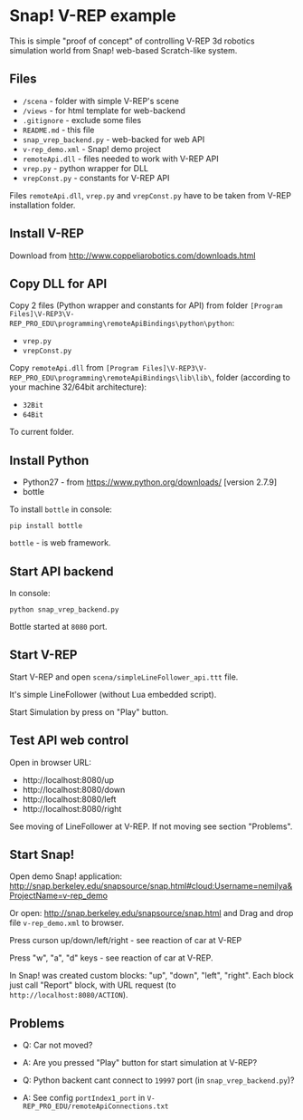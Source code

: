 Snap! V-REP example
===================

This is simple "proof of concept" of controlling V-REP 3d robotics simulation world 
from Snap! web-based Scratch-like system.

Files
-----

* `/scena` - folder with simple V-REP's scene
* `/views` - for html template for web-backend
* `.gitignore` - exclude some files
* `README.md` - this file
* `snap_vrep_backend.py` - web-backed for web API
* `v-rep_demo.xml` - Snap! demo project
* `remoteApi.dll` - files needed to work with V-REP API
* `vrep.py` - python wrapper for DLL
* `vrepConst.py` - constants for V-REP API

Files `remoteApi.dll`, `vrep.py` and `vrepConst.py` have to be taken from V-REP installation folder.


Install V-REP
-------------

Download from http://www.coppeliarobotics.com/downloads.html


Copy DLL for API
----------------

Copy 2 files (Python wrapper and constants for API) from folder `[Program Files]\V-REP3\V-REP_PRO_EDU\programming\remoteApiBindings\python\python`:


* `vrep.py`
* `vrepConst.py`

Copy `remoteApi.dll` from `[Program Files]\V-REP3\V-REP_PRO_EDU\programming\remoteApiBindings\lib\lib\`, folder (according to your machine 32/64bit architecture):

* `32Bit`
* `64Bit`

To current folder.


Install Python
--------------

* Python27 - from https://www.python.org/downloads/ [version 2.7.9]
* bottle

To install `bottle` in console:

    pip install bottle

`bottle` - is web framework.


Start API backend
-----------------

In console:

    python snap_vrep_backend.py 

Bottle started at `8080` port.

Start V-REP
-----------

Start V-REP and open `scena/simpleLineFollower_api.ttt` file.

It's simple LineFollower (without Lua embedded script).

Start Simulation by press on "Play" button.

Test API web control
--------------------

Open in browser URL:

* http://localhost:8080/up
* http://localhost:8080/down
* http://localhost:8080/left
* http://localhost:8080/right


See moving of LineFollower at V-REP. If not moving see section "Problems".


Start Snap!
-----------

Open demo Snap! application: http://snap.berkeley.edu/snapsource/snap.html#cloud:Username=nemilya&ProjectName=v-rep_demo

Or open: http://snap.berkeley.edu/snapsource/snap.html and Drag and drop file `v-rep_demo.xml` to browser.

Press curson up/down/left/right - see reaction of car at V-REP

Press "w", "a", "d" keys - see reaction of car at V-REP.

In Snap! was created custom blocks: "up", "down", "left", "right". Each block just call "Report" block, with URL request (to `http://localhost:8080/ACTION`).



Problems
--------

* Q: Car not moved? 
* A: Are you pressed "Play" button for start simulation at V-REP?

* Q: Python backent cant connect to `19997` port (in `snap_vrep_backend.py`)?
* A: See config `portIndex1_port` in `V-REP_PRO_EDU/remoteApiConnections.txt`